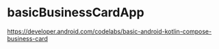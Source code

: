 # basicBusinessCardApp
https://developer.android.com/codelabs/basic-android-kotlin-compose-business-card
